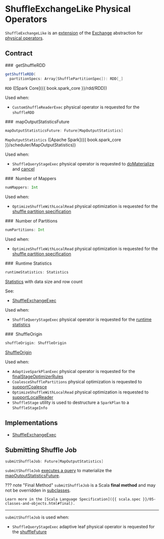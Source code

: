 # ShuffleExchangeLike Physical Operators

`ShuffleExchangeLike` is an [extension](#contract) of the [Exchange](Exchange.md) abstraction for [physical operators](#implementations).

## Contract

### <span id="getShuffleRDD"> getShuffleRDD

```scala
getShuffleRDD(
  partitionSpecs: Array[ShufflePartitionSpec]): RDD[_]
```

`RDD` ([Spark Core]({{ book.spark_core }}/rdd/RDD))

Used when:

* `CustomShuffleReaderExec` physical operator is requested for the `shuffleRDD`

### <span id="mapOutputStatisticsFuture"> mapOutputStatisticsFuture

```scala
mapOutputStatisticsFuture: Future[MapOutputStatistics]
```

`MapOutputStatistics` ([Apache Spark]({{ book.spark_core }}/scheduler/MapOutputStatistics))

Used when:

* `ShuffleQueryStageExec` physical operator is requested to [doMaterialize](ShuffleQueryStageExec.md#doMaterialize) and [cancel](ShuffleQueryStageExec.md#cancel)

### <span id="numMappers"> Number of Mappers

```scala
numMappers: Int
```

Used when:

* `OptimizeShuffleWithLocalRead` physical optimization is requested for the [shuffle partition specification](../physical-optimizations/OptimizeShuffleWithLocalRead.md#getPartitionSpecs)

### <span id="numPartitions"> Number of Partitions

```scala
numPartitions: Int
```

Used when:

* `OptimizeShuffleWithLocalRead` physical optimization is requested for the [shuffle partition specification](../physical-optimizations/OptimizeShuffleWithLocalRead.md#getPartitionSpecs)

### <span id="runtimeStatistics"> Runtime Statistics

```scala
runtimeStatistics: Statistics
```

[Statistics](../cost-based-optimization/Statistics.md) with data size and row count

See:

* [ShuffleExchangeExec](ShuffleExchangeExec.md#runtimeStatistics)

Used when:

* `ShuffleQueryStageExec` physical operator is requested for the [runtime statistics](ShuffleQueryStageExec.md#getRuntimeStatistics)

### <span id="shuffleOrigin"> ShuffleOrigin

```scala
shuffleOrigin: ShuffleOrigin
```

[ShuffleOrigin](ShuffleOrigin.md)

Used when:

* `AdaptiveSparkPlanExec` physical operator is requested for the [finalStageOptimizerRules](AdaptiveSparkPlanExec.md#finalStageOptimizerRules)
* `CoalesceShufflePartitions` physical optimization is requested to [supportCoalesce](../physical-optimizations/CoalesceShufflePartitions.md#supportCoalesce)
* `OptimizeShuffleWithLocalRead` physical optimization is requested to [supportLocalReader](../physical-optimizations/OptimizeShuffleWithLocalRead.md#supportLocalReader)
* `ShuffleStage` utility is used to destructure a `SparkPlan` to a `ShuffleStageInfo`

## Implementations

* [ShuffleExchangeExec](ShuffleExchangeExec.md)

## <span id="submitShuffleJob"> Submitting Shuffle Job

```scala
submitShuffleJob: Future[MapOutputStatistics]
```

`submitShuffleJob` [executes a query](SparkPlan.md#executeQuery) to materialize the [mapOutputStatisticsFuture](#mapOutputStatisticsFuture).

??? note "Final Method"
    `submitShuffleJob` is a Scala **final method** and may not be overridden in [subclasses](#implementations).

    Learn more in the [Scala Language Specification]({{ scala.spec }}/05-classes-and-objects.html#final).

---

`submitShuffleJob` is used when:

* `ShuffleQueryStageExec` adaptive leaf physical operator is requested for the [shuffleFuture](ShuffleQueryStageExec.md#shuffleFuture)